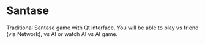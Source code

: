 # Santase
Traditional Santase game with Qt interface.
You will be able to play vs friend (via Network), vs AI or watch AI vs AI game.
